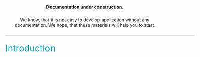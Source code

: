 [//]: <> (!!! ORDER OF ROWS IS REQUIRED !!!)
[//]: <> (menuLabel:'Introduction')
[//]: <> (menuAnchor:'introduction')
[//]: <> (previous:'';next: 'whyOwnFramework.md')
<p style="text-align: center;">
<b>Documentation under construction.</b>
</p>
<p style="text-align: center; margin: 24px 0px 24px 0px">
We know, that it is not easy to develop application without any documentation. We hope, that these materials will help you to start.
</p>
<div style="width: 600px; height: 1px; background: #bdbdbd; margin: auto; margin-bottom:24px"></div>
<div id='introduction' style='font-size: 2em; font-weight:400; color: #0097a7'>Introduction</div>